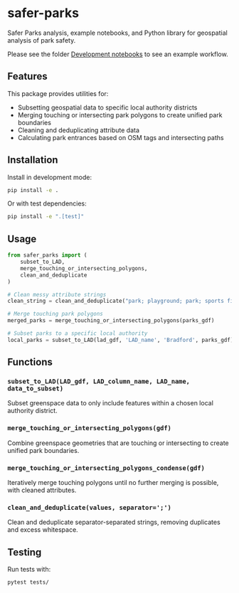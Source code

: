 # safer-parks

Safer Parks analysis, example notebooks, and Python library for geospatial analysis of park safety.

Please see the folder [Development notebooks](development_notebooks) to see an example workflow.

## Features

This package provides utilities for:
- Subsetting geospatial data to specific local authority districts
- Merging touching or intersecting park polygons to create unified park boundaries
- Cleaning and deduplicating attribute data
- Calculating park entrances based on OSM tags and intersecting paths

## Installation

Install in development mode:
```bash
pip install -e .
```

Or with test dependencies:
```bash
pip install -e ".[test]"
```

## Usage

```python
from safer_parks import (
    subset_to_LAD,
    merge_touching_or_intersecting_polygons,
    clean_and_deduplicate
)

# Clean messy attribute strings
clean_string = clean_and_deduplicate("park; playground; park; sports field")

# Merge touching park polygons
merged_parks = merge_touching_or_intersecting_polygons(parks_gdf)

# Subset parks to a specific local authority
local_parks = subset_to_LAD(lad_gdf, 'LAD_name', 'Bradford', parks_gdf)
```

## Functions

### `subset_to_LAD(LAD_gdf, LAD_column_name, LAD_name, data_to_subset)`
Subset greenspace data to only include features within a chosen local authority district.

### `merge_touching_or_intersecting_polygons(gdf)`
Combine greenspace geometries that are touching or intersecting to create unified park boundaries.

### `merge_touching_or_intersecting_polygons_condense(gdf)`
Iteratively merge touching polygons until no further merging is possible, with cleaned attributes.

### `clean_and_deduplicate(values, separator=';')`
Clean and deduplicate separator-separated strings, removing duplicates and excess whitespace.

## Testing

Run tests with:
```bash
pytest tests/
```
